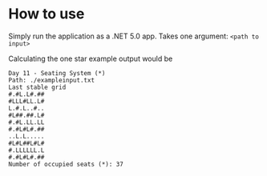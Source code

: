 # How to use

Simply run the application as a .NET 5.0 app. Takes one argument: `<path to input>`

Calculating the one star example output would be
```
Day 11 - Seating System (*)
Path: ./exampleinput.txt
Last stable grid
#.#L.L#.##
#LLL#LL.L#
L.#.L..#..
#L##.##.L#
#.#L.LL.LL
#.#L#L#.##
..L.L.....
#L#L##L#L#
#.LLLLLL.L
#.#L#L#.##
Number of occupied seats (*): 37
```

